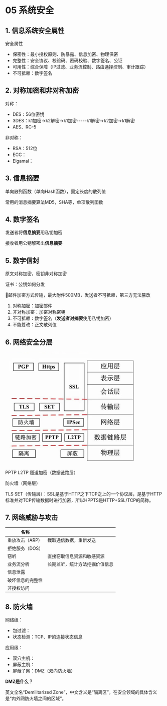 # 05 系统安全

## 1. 信息系统安全属性

安全属性

- 保密性：最小授权原则、防暴露、信息加密、物理保密
- 完整性：安全协议、校验码、密码校验、数字签名、公证
- 可用性：综合保障（IP过滤、业务流控制、路由选择控制、审计跟踪）
- 不可抵赖：数字签名



## 2. 对称加密和非对称加密

对称：

- DES：56位密钥
- 3DES：k1加密->k2解密->k1加密-----k1解密->k2加密->k1解密
- AES、RC-5

非对称：

- RSA：512位
- ECC：
- Elgamal：

## 3. 信息摘要

单向散列函数（单向Hash函数），固定长度的散列值

常用的消息摘要算法MD5，SHA等，单项散列函数



## 4. 数字签名

发送者将**信息摘要**用私钥加密

接收者用公钥解密出**信息摘要**



## 5. 数字信封

原文对称加密，密钥非对称加密



证书：公钥如何分发



🌰邮件加密方式传输，最大附件500MB，发送者不可抵赖，第三方无法篡改

1. 对称加密：加密邮件
2. 非对称加密：加密对称密钥
3. 不可抵赖：数字签名（**发送者对摘要**使用私钥加密）
4. 不能篡改：正文散列值



## 6. 网络安全分层

<img src="./05_%E7%B3%BB%E7%BB%9F%E5%AE%89%E5%85%A8.assets/%E5%8A%A0%E5%AF%86%E5%88%86%E5%B1%82.png" style="zoom:60%;" />

PPTP L2TP 隧道加密（数据链路层）

防火墙（网络层）

TLS SET（传输层）：SSL是基于HTTP之下TCP之上的一个协议层，是基于HTTP标准并对TCP传输数据时进行加密，所以HPPTS是HTTP+SSL/TCP的简称。



## 7. 网络威胁与攻击

| 名称             |                                |
| ---------------- | ------------------------------ |
| 重放攻击（ARP）  | 截取通信数据，重新发送         |
| 拒绝服务（DOS）  |                                |
| 窃听             | 直接窃取信息资源和敏感资源     |
| 业务流分析       | 长期监听，统计方法挖掘价值信息 |
| 信息泄露         |                                |
| 破坏信息的完整性 |                                |
| 非授权访问       |                                |



## 8. 防火墙

网络级：

- 包过滤：
- 状态检测：TCP、IP的连接状态信息

应用级：

- 双穴主机：
- 屏蔽主机：
- 屏蔽子网：DMZ（双向防火墙）

**DMZ是什么？**

英文全名“Demilitarized Zone”，中文含义是“隔离区”。在安全领域的具体含义是“内外网防火墙之间的区域”。















